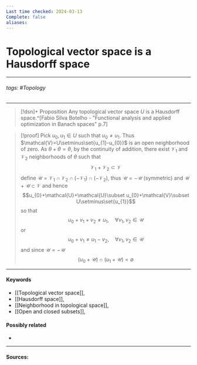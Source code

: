 ```yaml
---
Last time checked: 2024-03-13
Complete: false
aliases:
---
```

# Topological vector space is a Hausdorff space
***
###### tags: #Topology 
***
>[!dsn]+ Proposition
>Any topological vector space $U$ is a Hausdorff space.^[Fabio Silva Botelho - "Functional analysis and applied optimization in Banach spaces" p.7]

>[!proof]
>Pick $u_{0},u_{1}\in U$ such that $u_{0}\ne u_{1}$. Thus $\mathcal{V}=U\setminus\set{u_{1}-u_{0}}$ is an open neighborhood of zero. As $\theta+\theta=\theta$, by the continuity of addition, there exist $\mathcal{V}_{1}$ and $\mathcal{V}_{2}$ neighborhoods of $\theta$ such that
>$$\mathcal{V}_{1}+\mathcal{V}_{2}\subset\mathcal{V}$$
>define $\mathcal{U}=\mathcal{V}_{1}\cap\mathcal{V}_{2}\cap(-\mathcal{V}_{1})\cap(-\mathcal{V}_{2})$, thus $\mathcal{U}=-\mathcal{U}$ (symmetric) and $\mathcal{U}+\mathcal{U}\subset\mathcal{V}$ and hence 
>$$u_{0}+\mathcal{U}+\mathcal{U}\subset u_{0}+\mathcal{V}\subset U\setminus\set{u_{1}}$$
>so that
>$$u_{0}+v_{1}+v_{2}\ne u_{1},\quad\forall v_{1},v_{2}\in\mathcal{U}$$
>or
>$$u_{0}+v_{1}\ne u_{1}-v_{2},\quad\forall v_{1},v_{2}\in\mathcal{U}$$
>and since $\mathcal{U}=-\mathcal{U}$
>$$(u_{0}+\mathcal{U})\cap(u_{1}+\mathcal{U})=\emptyset$$
***
#### Keywords
- [[Topological vector space]],
- [[Hausdorff space]],
- [[Neighborhood in topological space]],
- [[Open and closed subsets]],
#### Possibly related
- 
***
#### Sources:

